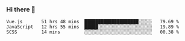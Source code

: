 ### Hi there 👋

<!--
**xin-code/Xin-code** is a ✨ _special_ ✨ repository because its `README.md` (this file) appears on your GitHub profile.

Here are some ideas to get you started:
<!--START_SECTION:waka-->
```text
Vue.js       51 hrs 48 mins  ████████████████████░░░░░   79.69 % 
JavaScript   12 hrs 55 mins  █████░░░░░░░░░░░░░░░░░░░░   19.89 % 
SCSS         14 mins         ░░░░░░░░░░░░░░░░░░░░░░░░░   00.38 % 
```
<!--END_SECTION:waka-->
